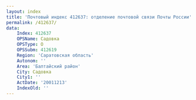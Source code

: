 ```yaml
---
layout: index
title: 'Почтовый индекс 412637: отделение почтовой связи Почты России'
permalink: /412637/
data:
    Index: 412637
    OPSName: Садовка
    OPSType: О
    OPSSubm: 412619
    Region: 'Саратовская область'
    Autonom: ''
    Area: 'Балтайский район'
    City: Садовка
    City1: ''
    ActDate: '20011213'
    IndexOld: ''
---
```

